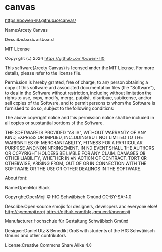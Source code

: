 # canvas
https://bowen-h0.github.io/canvas/

Name:Arcety Canvas

Describe:basic artboard


MIT License

Copyright (c) 2024 https://github.com/bowen-H0

This software(Arcety Canvas) is licensed under the MIT License. For more details, please refer to the license file.
    
Permission is hereby granted, free of charge, to any person obtaining a copy of this software and associated documentation files (the "Software"), to deal in the Software without restriction, including without limitation the rights to use, copy, modify, merge, publish, distribute, sublicense, and/or sell copies of the Software, and to permit persons to whom the Software is furnished to do so, subject to the following conditions:

The above copyright notice and this permission notice shall be included in all copies or substantial portions of the Software.

THE SOFTWARE IS PROVIDED "AS IS", WITHOUT WARRANTY OF ANY KIND, EXPRESS OR IMPLIED, INCLUDING BUT NOT LIMITED TO THE WARRANTIES OF MERCHANTABILITY, FITNESS FOR A PARTICULAR PURPOSE AND NONINFRINGEMENT. IN NO EVENT SHALL THE AUTHORS OR COPYRIGHT HOLDERS BE LIABLE FOR ANY CLAIM, DAMAGES OR OTHER LIABILITY, WHETHER IN AN ACTION OF CONTRACT, TORT OR OTHERWISE, ARISING FROM, OUT OF OR IN CONNECTION WITH THE SOFTWARE OR THE USE OR OTHER DEALINGS IN THE SOFTWARE.


About font:


Name:OpenMoji Black

Copyright:OpenMoji © HfG Schwäbisch Gmünd CC-BY-SA-4.0

Describe:Open-source emojis for designers, developers and everyone else! http://openmoji.org/ https://github.com/hfg-gmuend/openmoji

Manufacturer:Hochschule für Gestaltung Schwäbisch Gmünd

Designer:Daniel Utz & Benedikt Groß with students of the HfG Schwäbisch Gmünd and other contributors

License:Creative Commons Share Alike 4.0
